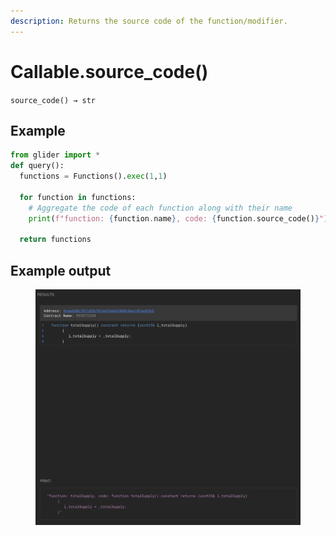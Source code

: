 ```yaml
---
description: Returns the source code of the function/modifier.
---
```


# Callable.source\_code()

`source_code() → str`

## Example

```python
from glider import *
def query():
  functions = Functions().exec(1,1)

  for function in functions:
    # Aggregate the code of each function along with their name
    print(f"function: {function.name}, code: {function.source_code()}")

  return functions
```

## Example output

<figure><img src="../../.gitbook/assets/image (2) (1) (1) (1) (1) (1).png" alt=""><figcaption></figcaption></figure>
